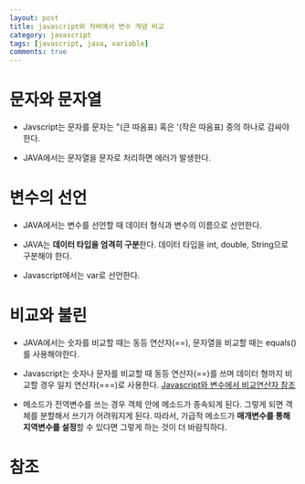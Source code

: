```yaml
---
layout: post
title: javascript와 자바에서 변수 개념 비교
category: javascript
tags: [javascript, java, variable]
comments: true
---
```


# 문자와 문자열

- Javscript는 문자를 문자는 "(큰 따옴표) 혹은 '(작은 따옴표) 중의 하나로 감싸야 한다.

- JAVA에서는 문자열을 문자로 처리하면 에러가 발생한다.

# 변수의 선언

- JAVA에서는 변수를 선언할 때 데이터 형식과 변수의 이름으로 선언한다.

- JAVA는 **데이터 타입을 엄격히 구분**한다. 데이터 타입을 int, double, String으로 구분해야 한다.

- Javascript에서는 var로 선언한다.

# 비교와 불린

- JAVA에서는 숫자를 비교할 때는 동등 연산자(==), 문자열을 비교할 때는 equals()를 사용해야한다.

- Javascript는 숫자나 문자를 비교할 때 동등 연산자(==)를 쓰며 데이터 형까지 비교할 경우 일치 연산자(===)로 사용한다.
[Javascript와 변수에서 비교연산자 참조]()

- 메소드가 전역변수를 쓰는 경우 객체 안에 메소드가 종속되게 된다. 그렇게 되면 객체를 분할해서 쓰기가 어려워지게 된다. 따라서, 가급적 메소드가 **매개변수를 통해 지역변수를 설정**할 수 있다면 그렇게 하는 것이 더 바람직하다.

# 참조
